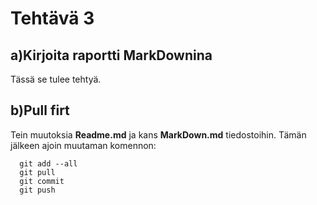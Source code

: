 # Tehtävä 3 

## a)Kirjoita raportti MarkDownina
Tässä se tulee tehtyä.

## b)Pull firt
Tein muutoksia __Readme.md__ ja kans __MarkDown.md__ tiedostoihin. Tämän jälkeen ajoin muutaman komennon:

      git add --all
      git pull
      git commit
      git push
